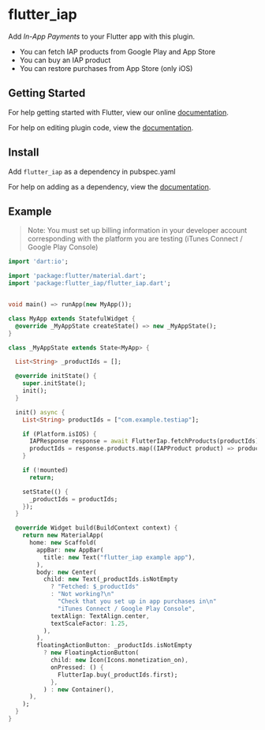 # flutter_iap

Add _In-App Payments_ to your Flutter app with this plugin.

- You can fetch IAP products from Google Play and App Store
- You can buy an IAP product
- You can restore purchases from App Store (only iOS)

## Getting Started

For help getting started with Flutter, view our online
[documentation](https://flutter.io/).

For help on editing plugin code, view the [documentation](https://flutter.io/platform-plugins/#edit-code).

## Install

Add ```flutter_iap``` as a dependency in pubspec.yaml

For help on adding as a dependency, view the [documentation](https://flutter.io/using-packages/).

## Example

> Note: You must set up billing information in your developer account corresponding with the platform you are testing (iTunes Connect / Google Play Console)

```dart
import 'dart:io';

import 'package:flutter/material.dart';
import 'package:flutter_iap/flutter_iap.dart';


void main() => runApp(new MyApp());

class MyApp extends StatefulWidget {
  @override _MyAppState createState() => new _MyAppState();
}

class _MyAppState extends State<MyApp> {

  List<String> _productIds = [];

  @override initState() {
    super.initState();
    init();
  }

  init() async {
    List<String> productIds = ["com.example.testiap"];

    if (Platform.isIOS) {
      IAPResponse response = await FlutterIap.fetchProducts(productIds);
      productIds = response.products.map((IAPProduct product) => product.productIdentifier).toList();
    }

    if (!mounted)
      return;

    setState(() {
      _productIds = productIds;
    });
  }

  @override Widget build(BuildContext context) {
    return new MaterialApp(
      home: new Scaffold(
        appBar: new AppBar(
          title: new Text("flutter_iap example app"),
        ),
        body: new Center(
          child: new Text(_productIds.isNotEmpty
            ? "Fetched: $_productIds"
            : "Not working?\n"
              "Check that you set up in app purchases in\n"
              "iTunes Connect / Google Play Console",
            textAlign: TextAlign.center,
            textScaleFactor: 1.25,
          ),
        ),
        floatingActionButton: _productIds.isNotEmpty
          ? new FloatingActionButton(
            child: new Icon(Icons.monetization_on),
            onPressed: () {
              FlutterIap.buy(_productIds.first);
            },
          ) : new Container(),
      ),
    );
  }
}
```
